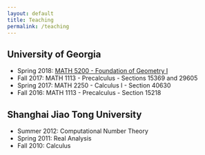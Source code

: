 ```yaml
---
layout: default
title: Teaching
permalink: /teaching
---
```


## University of Georgia
* Spring 2018: [MATH 5200 - Foundation of Geometry I](/teaching/spring-2018-math-5200)
* Fall 2017: MATH 1113 - Precalculus - Sections 15369 and 29605
* Spring 2017: MATH 2250 - Calculus I - Section 40630
* Fall 2016: MATH 1113 - Precalculus - Section 15218

## Shanghai Jiao Tong University
* Summer 2012: Computational Number Theory
* Spring 2011: Real Analysis
* Fall 2010: Calculus
